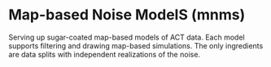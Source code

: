 # Map-based Noise ModelS (mnms)

Serving up sugar-coated map-based models of ACT data. Each model supports filtering and drawing map-based simulations. The only ingredients are data splits with independent realizations of the noise.

